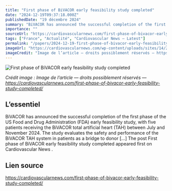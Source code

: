 ```yaml
---
title: "First phase of BiVACOR early feasibility study completed"
date: "2024-12-19T09:37:18.000Z"
publishedDate: "19 décembre 2024"
summary: "BiVACOR has announced the successful completion of the first phase of the US Food and Drug Administration (FDA) early feasibility study, with five patients receiving the BiVACOR total artificial heart (TAH) between July and November 2024. The study evaluates the safety and performance of the BiVACOR TAH system in patients as a bridge to donor [&#8230;] The post First phase of BiVACOR early feasibility study completed appeared first on Cardiovascular News ."
importance: ""
sourceUrl: "https://cardiovascularnews.com/first-phase-of-bivacor-early-feasibility-study-completed/"
tags: ["France", "Actualité", "Cardiovascular News — Latest"]
permalink: "/papers/2024-12-19-first-phase-of-bivacor-early-feasibility-study-completed"
imageUrl: "https://cardiovascularnews.com/wp-content/uploads/sites/14/2024/02/BiVACOR_Total_Artificial_Heart_Surgery-1.jpg"
imageCredit: "Image de l’article — droits possiblement réservés — https://cardiovascularnews.com/first-phase-of-bivacor-early-feasibility-study-completed/"
---
```


![First phase of BiVACOR early feasibility study completed](https://cardiovascularnews.com/wp-content/uploads/sites/14/2024/02/BiVACOR_Total_Artificial_Heart_Surgery-1.jpg)

*Crédit image : Image de l’article — droits possiblement réservés — https://cardiovascularnews.com/first-phase-of-bivacor-early-feasibility-study-completed/*

## L’essentiel

BiVACOR has announced the successful completion of the first phase of the US Food and Drug Administration (FDA) early feasibility study, with five patients receiving the BiVACOR total artificial heart (TAH) between July and November 2024. The study evaluates the safety and performance of the BiVACOR TAH system in patients as a bridge to donor [&#8230;] The post First phase of BiVACOR early feasibility study completed appeared first on Cardiovascular News .

## Lien source

https://cardiovascularnews.com/first-phase-of-bivacor-early-feasibility-study-completed/
